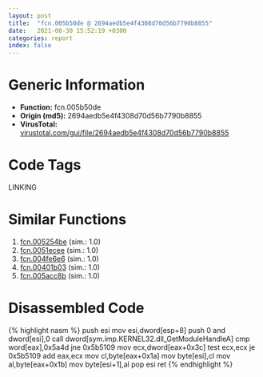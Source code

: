 ```yaml
---
layout: post
title:  "fcn.005b50de @ 2694aedb5e4f4308d70d56b7790b8855"
date:   2021-08-30 15:52:19 +0300
categories: report
index: false
---
```


# Generic Information
- **Function:** fcn.005b50de
- **Origin (md5):** 2694aedb5e4f4308d70d56b7790b8855
- **VirusTotal:** [virustotal.com/gui/file/2694aedb5e4f4308d70d56b7790b8855][virustotal_ref]

# Code Tags
<span class="tag" id="LINKING">LINKING</span>


# Similar Functions

1. [fcn.005254be][similar_1_ref] (sim.: 1.0)
2. [fcn.0051ecee][similar_2_ref] (sim.: 1.0)
3. [fcn.004fe6e6][similar_3_ref] (sim.: 1.0)
4. [fcn.00401b03][similar_4_ref] (sim.: 1.0)
5. [fcn.005acc8b][similar_5_ref] (sim.: 1.0)


# Disassembled Code

{% highlight nasm %}
push esi
mov esi,dword[esp+8]
push 0
and dword[esi],0
call dword[sym.imp.KERNEL32.dll_GetModuleHandleA]
cmp word[eax],0x5a4d
jne 0x5b5109
mov ecx,dword[eax+0x3c]
test ecx,ecx
je 0x5b5109
add eax,ecx
mov cl,byte[eax+0x1a]
mov byte[esi],cl
mov al,byte[eax+0x1b]
mov byte[esi+1],al
pop esi
ret
{% endhighlight %}


[similar_1_ref]: /report/fcn.005254be@899b53af173c4215df56bb7ae747cad7
[similar_2_ref]: /report/fcn.0051ecee@da37d90419c1292c0f16cbfd1f66402d
[similar_3_ref]: /report/fcn.004fe6e6@557dcbbf2711fedc520328fbbc657056
[similar_4_ref]: /report/fcn.00401b03@03566ca6c146fb1f8bfbce50f19cbb41
[similar_5_ref]: /report/fcn.005acc8b@792ba17bc3097e6be31d5d8d17300850
[virustotal_ref]: https://www.virustotal.com/gui/file/2694aedb5e4f4308d70d56b7790b8855